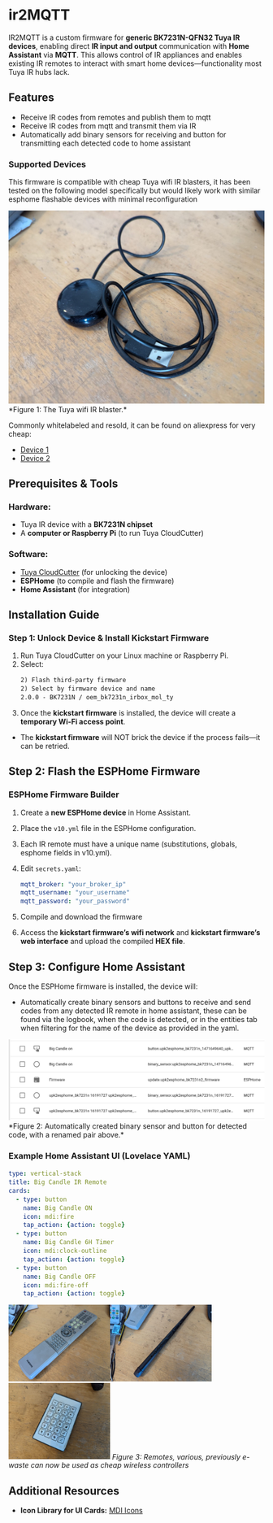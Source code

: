 # ir2MQTT

IR2MQTT is a custom firmware for **generic BK7231N-QFN32 Tuya IR devices**, enabling direct **IR input and output** communication with **Home Assistant** via **MQTT**. This allows control of IR appliances and enables existing IR remotes to interact with smart home devices—functionality most Tuya IR hubs lack.

## Features

- Receive IR codes from remotes and publish them to mqtt
- Receive IR codes from mqtt and transmit them via IR
- Automatically add binary sensors for receiving and button for transmitting each detected code to home assistant

### Supported Devices

This firmware is compatible with cheap Tuya wifi IR blasters, it has been tested on the following model specifically but would likely work with similar esphome flashable devices with minimal reconfiguration

<img src="images/WhatsApp Image 2025-02-28 at 11.40.24.jpeg" alt="The Tuya wifi IR blaster." width="600"/>
*Figure 1: The Tuya wifi IR blaster.*


Commonly whitelabeled and resold, it can be found on aliexpress for very cheap:

- [Device 1](https://www.aliexpress.com/item/1005008188667566.html)
- [Device 2](https://www.aliexpress.com/item/1005007588675238.html)

## Prerequisites & Tools

### Hardware:

- Tuya IR device with a **BK7231N chipset**
- A **computer or Raspberry Pi** (to run Tuya CloudCutter)

### Software:

- [Tuya CloudCutter](https://digiblur.com/2023/08/19/updated-tuya-cloudcutter-with-esphome-bk7231-how-to-guide/) (for unlocking the device)
- **ESPHome** (to compile and flash the firmware)
- **Home Assistant** (for integration)

## Installation Guide

### Step 1: Unlock Device & Install Kickstart Firmware

1. Run Tuya CloudCutter on your Linux machine or Raspberry Pi.
2. Select:
   ```txt
   2) Flash third-party firmware
   2) Select by firmware device and name
   2.0.0 - BK7231N / oem_bk7231n_irbox_mol_ty
   ```
3. Once the **kickstart firmware** is installed, the device will create a **temporary Wi-Fi access point**.
   
- The **kickstart firmware** will NOT brick the device if the process fails—it can be retried.

## Step 2: Flash the ESPHome Firmware

### ESPHome Firmware Builder

1. Create a **new ESPHome device** in Home Assistant.
2. Place the `v10.yml` file in the ESPHome configuration.
3. Each IR remote must have a unique name (substitutions, globals, esphome fields in v10.yml).
4. Edit `secrets.yaml`:
   ```yaml
   mqtt_broker: "your_broker_ip"
   mqtt_username: "your_username"
   mqtt_password: "your_password"
   ```
5. Compile and download the firmware

6. Access the **kickstart firmware’s wifi network** and **kickstart firmware’s web interface** and upload the compiled **HEX file**.

## Step 3: Configure Home Assistant

Once the ESPHome firmware is installed, the device will:

- Automatically create binary sensors and buttons to receive and send codes from any detected IR remote in home assistant, these can be found via the logbook, when the code is detected, or in the entities tab when filtering for the name of the device as provided in the yaml.

<img src="images/Screenshot 2025-02-28 113720.png" alt="Automatically created binary sensor and button for detected code, with a renamed pair above" width="600"/>
*Figure 2: Automatically created binary sensor and button for detected code, with a renamed pair above.*

### Example Home Assistant UI (Lovelace YAML)

```yaml
type: vertical-stack
title: Big Candle IR Remote
cards:
  - type: button
    name: Big Candle ON
    icon: mdi:fire
    tap_action: {action: toggle}
  - type: button
    name: Big Candle 6H Timer
    icon: mdi:clock-outline
    tap_action: {action: toggle}
  - type: button
    name: Big Candle OFF
    icon: mdi:fire-off
    tap_action: {action: toggle}
```
<img src="images/WhatsApp Image 2025-02-28 at 11.40.20.jpeg" alt="Remotes, various, previously e-waste can now be used as cheap wireless controllers" width="200"/><img src="images/WhatsApp Image 2025-02-28 at 11.40.23(1).jpeg" alt="Remotes, various, previously e-waste can now be used as cheap wireless controllers" width="200"/><img src="images/WhatsApp Image 2025-02-28 at 11.40.23.jpeg" alt="Remotes, various, previously e-waste can now be used as cheap wireless controllers" width="200"/>
*Figure 3: Remotes, various, previously e-waste can now be used as cheap wireless controllers*


## Additional Resources

- **Icon Library for UI Cards:** [MDI Icons](https://pictogrammers.com/library/mdi/)


